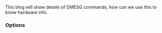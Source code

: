 This blog will show details of DMESG commands, how can we use this to know hardware info.

### Options 

```

```